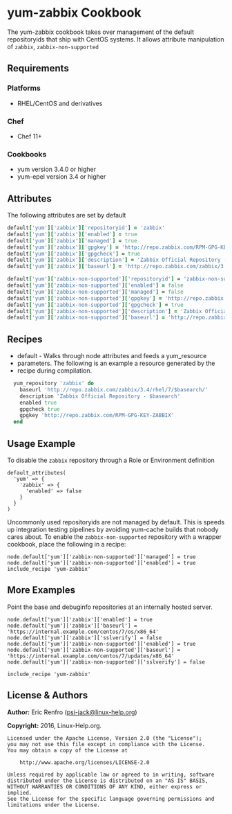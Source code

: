# yum-zabbix Cookbook

The yum-zabbix cookbook takes over management of the default repositoryids that ship with CentOS systems. It allows attribute manipulation of `zabbix`, `zabbix-non-supported`

## Requirements
### Platforms
- RHEL/CentOS and derivatives

### Chef
- Chef 11+

### Cookbooks
- yum version 3.4.0 or higher
- yum-epel version 3.4 or higher

## Attributes
The following attributes are set by default

```ruby
default['yum']['zabbix']['repositoryid'] = 'zabbix'
default['yum']['zabbix']['enabled'] = true
default['yum']['zabbix']['managed'] = true
default['yum']['zabbix']['gpgkey'] = 'http://repo.zabbix.com/RPM-GPG-KEY-ZABBIX'
default['yum']['zabbix']['gpgcheck'] = true
default['yum']['zabbix']['description'] = 'Zabbix Official Repository - $basearch'
default['yum']['zabbix']['baseurl'] = 'http://repo.zabbix.com/zabbix/3.4/rhel/7/$basearch'
```

```ruby
default['yum']['zabbix-non-supported']['repositoryid'] = 'zabbix-non-supported'
default['yum']['zabbix-non-supported']['enabled'] = false
default['yum']['zabbix-non-supported']['managed'] = false
default['yum']['zabbix-non-supported']['gpgkey'] = 'http://repo.zabbix.com/RPM-GPG-KEY-ZABBIX'
default['yum']['zabbix-non-supported']['gpgcheck'] = true
default['yum']['zabbix-non-supported']['description'] = 'Zabbix Official Repository non-supported - $basearch'
default['yum']['zabbix-non-supported']['baseurl'] = 'http://repo.zabbix.com/non-supported/rhel/6/$basearch/'
```

## Recipes
- default - Walks through node attributes and feeds a yum_resource
- parameters. The following is an example a resource generated by the
- recipe during compilation.

```ruby
  yum_repository 'zabbix' do
    baseurl 'http://repo.zabbix.com/zabbix/3.4/rhel/7/$basearch/'
    description 'Zabbix Official Repository - $basearch'
    enabled true
    gpgcheck true
    gpgkey 'http://repo.zabbix.com/RPM-GPG-KEY-ZABBIX'
  end
```

## Usage Example
To disable the `zabbix` repository through a Role or Environment definition

```
default_attributes(
  'yum' => {
    'zabbix' => {
      'enabled' => false
    }
  }
)
```

Uncommonly used repositoryids are not managed by default. This is speeds up integration testing pipelines by avoiding yum-cache builds that nobody cares about. To enable the `zabbix-non-supported` repository with a wrapper cookbook, place the following in a recipe:

```
node.default['yum']['zabbix-non-supported']['managed'] = true
node.default['yum']['zabbix-non-supported']['enabled'] = true
include_recipe 'yum-zabbix'
```

## More Examples
Point the base and debuginfo repositories at an internally hosted server.

```
node.default['yum']['zabbix']['enabled'] = true
node.default['yum']['zabbix']['baseurl'] = 'https://internal.example.com/centos/7/os/x86_64'
node.default['yum']['zabbix']['sslverify'] = false
node.default['yum']['zabbix-non-supported']['enabled'] = true
node.default['yum']['zabbix-non-supported']['baseurl'] = 'https://internal.example.com/centos/7/updates/x86_64'
node.default['yum']['zabbix-non-supported']['sslverify'] = false

include_recipe 'yum-zabbix'
```

## License & Authors
**Author:** Eric Renfro (<psi-jack@linux-help.org>)

**Copyright:** 2016, Linux-Help.org.

```
Licensed under the Apache License, Version 2.0 (the "License");
you may not use this file except in compliance with the License.
You may obtain a copy of the License at

    http://www.apache.org/licenses/LICENSE-2.0

Unless required by applicable law or agreed to in writing, software
distributed under the License is distributed on an "AS IS" BASIS,
WITHOUT WARRANTIES OR CONDITIONS OF ANY KIND, either express or implied.
See the License for the specific language governing permissions and
limitations under the License.
```
